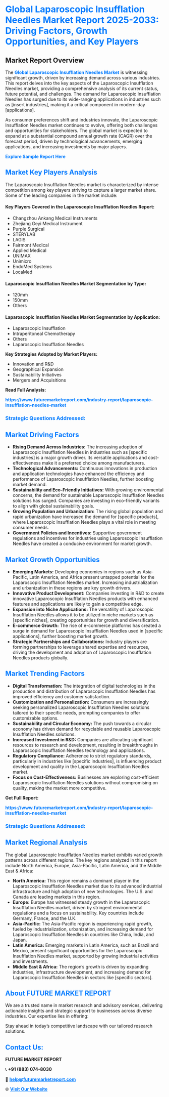 <h1 style="color: #007BFF;">Global Laparoscopic Insufflation Needles Market Report 2025-2033: Driving Factors, Growth Opportunities, and Key Players</h1>

<section id="overview">
<h2>Market Report Overview</h2>
<p>The <a href="https://www.futuremarketreport.com/industry-report/laparoscopic-insufflation-needles-market" style="color: #007BFF; text-decoration: none;"><strong>Global Laparoscopic Insufflation Needles Market</strong></a> is witnessing significant growth, driven by increasing demand across various industries. This report delves into the key aspects of the Laparoscopic Insufflation Needles market, providing a comprehensive analysis of its current status, future potential, and challenges. The demand for Laparoscopic Insufflation Needles has surged due to its wide-ranging applications in industries such as [insert industries], making it a critical component in modern-day [applications].</p>
<p>As consumer preferences shift and industries innovate, the Laparoscopic Insufflation Needles market continues to evolve, offering both challenges and opportunities for stakeholders. The global market is expected to expand at a substantial compound annual growth rate (CAGR) over the forecast period, driven by technological advancements, emerging applications, and increasing investments by major players.</p>
</section>

<section id="overview">
<p><a href="https://www.futuremarketreport.com/request-sample/reportId=112643" style="color: #007BFF; text-decoration: none;"><strong>Explore Sample Report Here</strong></a></p>
</section>

<section id="key-players">
<h2 style="color: #007BFF;">Market Key Players Analysis</h2>
<p>The Laparoscopic Insufflation Needles market is characterized by intense competition among key players striving to capture a larger market share. Some of the leading companies in the market include:</p>
<h4>Key Players Covered in the Laparoscopic Insufflation Needles Report:</h4>
<ul><li>Changzhou Ankang Medical Instruments</li><li>Zhejiang Geyi Medical Instrument</li><li>Purple Surgical</li><li>STERYLAB</li><li>LAGIS</li><li>Fairmont Medical</li><li>Applied Medical</li><li>UNIMAX</li><li>Unimicro</li><li>EndoMed Systems</li><li>LocaMed</li></ul>
<h4>Laparoscopic Insufflation Needles Market Segmentation by Type:</h4>
<ul><li>120mm</li><li>150mm</li><li>Others</li></ul>

<h4>Laparoscopic Insufflation Needles Market Segmentation by Application:</h4>
<ul><li>Laparoscopic Insufflation</li><li>Intraperitoneal Chemotherapy</li><li>Others</li><li>Laparoscopic Insufflation Needles</li></ul>
<p><strong>Key Strategies Adopted by Market Players:</strong></p>
<ul>
<li>Innovation and R&D</li>
<li>Geographical Expansion</li>
<li>Sustainability Initiatives</li>
<li>Mergers and Acquisitions</li>
</ul>
</section>

<section>
<p><strong>Read Full Analysis: </strong></p><a href="https://www.futuremarketreport.com/industry-report/laparoscopic-insufflation-needles-market" style="color: #007BFF; text-decoration: none;"><strong>https://www.futuremarketreport.com/industry-report/laparoscopic-insufflation-needles-market</strong></a>
<h3 style="color: #007BFF;">Strategic Questions Addressed:</h3>
</section>

<section id="driving-factors">
<h2 style="color: #007BFF;">Market Driving Factors</h2>
<ul>
<li><strong>Rising Demand Across Industries:</strong> The increasing adoption of Laparoscopic Insufflation Needles in industries such as [specific industries] is a major growth driver. Its versatile applications and cost-effectiveness make it a preferred choice among manufacturers.</li>
<li><strong>Technological Advancements:</strong> Continuous innovations in production and application technologies have enhanced the efficiency and performance of Laparoscopic Insufflation Needles, further boosting market demand.</li>
<li><strong>Sustainability and Eco-Friendly Initiatives:</strong> With growing environmental concerns, the demand for sustainable Laparoscopic Insufflation Needles solutions has surged. Companies are investing in eco-friendly variants to align with global sustainability goals.</li>
<li><strong>Growing Population and Urbanization:</strong> The rising global population and rapid urbanization have increased the demand for [specific products], where Laparoscopic Insufflation Needles plays a vital role in meeting consumer needs.</li>
<li><strong>Government Policies and Incentives:</strong> Supportive government regulations and incentives for industries using Laparoscopic Insufflation Needles have created a conducive environment for market growth.</li>
</ul>
</section>

<section id="growth-opportunities">
<h2 style="color: #007BFF;">Market Growth Opportunities</h2>
<ul>
<li><strong>Emerging Markets:</strong> Developing economies in regions such as Asia-Pacific, Latin America, and Africa present untapped potential for the Laparoscopic Insufflation Needles market. Increasing industrialization and urbanization in these regions are key growth drivers.</li>
<li><strong>Innovative Product Development:</strong> Companies investing in R&D to create innovative Laparoscopic Insufflation Needles products with enhanced features and applications are likely to gain a competitive edge.</li>
<li><strong>Expansion into Niche Applications:</strong> The versatility of Laparoscopic Insufflation Needles allows it to be utilized in niche markets such as [specific niches], creating opportunities for growth and diversification.</li>
<li><strong>E-commerce Growth:</strong> The rise of e-commerce platforms has created a surge in demand for Laparoscopic Insufflation Needles used in [specific applications], further boosting market growth.</li>
<li><strong>Strategic Partnerships and Collaborations:</strong> Industry players are forming partnerships to leverage shared expertise and resources, driving the development and adoption of Laparoscopic Insufflation Needles products globally.</li>
</ul>
</section>

<section id="trending-factors">
<h2 style="color: #007BFF;">Market Trending Factors</h2>
<ul>
<li><strong>Digital Transformation:</strong> The integration of digital technologies in the production and distribution of Laparoscopic Insufflation Needles has improved efficiency and customer satisfaction.</li>
<li><strong>Customization and Personalization:</strong> Consumers are increasingly seeking personalized Laparoscopic Insufflation Needles solutions tailored to their specific needs, prompting companies to offer customizable options.</li>
<li><strong>Sustainability and Circular Economy:</strong> The push towards a circular economy has driven demand for recyclable and reusable Laparoscopic Insufflation Needles solutions.</li>
<li><strong>Increased Investment in R&D:</strong> Companies are allocating significant resources to research and development, resulting in breakthroughs in Laparoscopic Insufflation Needles technology and applications.</li>
<li><strong>Regulatory Compliance:</strong> Adherence to strict regulatory standards, particularly in industries like [specific industries], is influencing product development and quality in the Laparoscopic Insufflation Needles market.</li>
<li><strong>Focus on Cost-Effectiveness:</strong> Businesses are exploring cost-efficient Laparoscopic Insufflation Needles solutions without compromising on quality, making the market more competitive.</li>
</ul>
</section>

<section>
<p><strong>Get Full Report: </strong></p><a href="https://www.futuremarketreport.com/industry-report/laparoscopic-insufflation-needles-market" style="color: #007BFF; text-decoration: none;"><strong>https://www.futuremarketreport.com/industry-report/laparoscopic-insufflation-needles-market</strong></a>
<h3 style="color: #007BFF;">Strategic Questions Addressed:</h3>
</section>


<section id="regional-analysis">
<h2 style="color: #007BFF;">Market Regional Analysis</h2>
<p>The global Laparoscopic Insufflation Needles market exhibits varied growth patterns across different regions. The key regions analyzed in this report include North America, Europe, Asia-Pacific, Latin America, and the Middle East & Africa:</p>
<ul>
<li><strong>North America:</strong> This region remains a dominant player in the Laparoscopic Insufflation Needles market due to its advanced industrial infrastructure and high adoption of new technologies. The U.S. and Canada are leading markets in this region.</li>
<li><strong>Europe:</strong> Europe has witnessed steady growth in the Laparoscopic Insufflation Needles market, driven by stringent environmental regulations and a focus on sustainability. Key countries include Germany, France, and the U.K.</li>
<li><strong>Asia-Pacific:</strong> The Asia-Pacific region is experiencing rapid growth, fueled by industrialization, urbanization, and increasing demand for Laparoscopic Insufflation Needles in countries like China, India, and Japan.</li>
<li><strong>Latin America:</strong> Emerging markets in Latin America, such as Brazil and Mexico, present significant opportunities for the Laparoscopic Insufflation Needles market, supported by growing industrial activities and investments.</li>
<li><strong>Middle East & Africa:</strong> The region’s growth is driven by expanding industries, infrastructure development, and increasing demand for Laparoscopic Insufflation Needles in sectors like [specific sectors].</li>
</ul>
</section>

<footer>
<h2 style="color: #007BFF;">About FUTURE MARKET REPORT</h2>
<p>We are a trusted name in market research and advisory services, delivering actionable insights and strategic support to businesses across diverse industries. Our expertise lies in offering:</p>

<p>Stay ahead in today’s competitive landscape with our tailored research solutions.</p>

<h2 style="color: #007BFF;">Contact Us:</h2>
<p><strong>FUTURE MARKET REPORT</strong></p>
<p>📞 <strong>+91 (883) 074-8030</strong></p>
<p>📧 <strong><a href="mailto:help@futuremarketreport.com" style="color: #007BFF;">help@futuremarketreport.com</a></strong></p>
<p>🌐 <strong><a href="https://www.futuremarketreport.com/" style="color: #007BFF;">Visit Our Website</a></strong></p>
</footer>